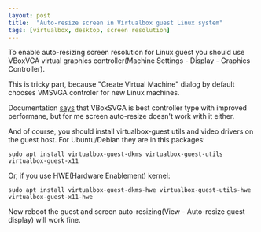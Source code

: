 ```yaml
---
layout: post
title:  "Auto-resize screen in Virtualbox guest Linux system"
tags: [virtualbox, desktop, screen resolution]
---
```


To enable auto-resizing screen resolution for Linux guest you should use VBoxVGA virtual graphics controller(Machine Settings - Display - Graphics Controller).

This is tricky part, because "Create Virtual Machine" dialog by default chooses VMSVGA controler for new Linux machines.

Documentation [says](https://www.virtualbox.org/manual/ch03.html#settings-screen) that VBoxSVGA is best controller type with improved performane, but for me screen auto-resize doesn't work with it either.

And of course, you should install virtualbox-guest utils and video drivers on the guest host. For Ubuntu/Debian they are in this packages:

```
sudo apt install virtualbox-guest-dkms virtualbox-guest-utils virtualbox-guest-x11
```

Or, if you use HWE(Hardware Enablement) kernel:

```
sudo apt install virtualbox-guest-dkms-hwe virtualbox-guest-utils-hwe virtualbox-guest-x11-hwe
```

Now reboot the guest and screen auto-resizing(View - Auto-resize guest display) will work fine.
